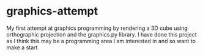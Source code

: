 # graphics-attempt
My first attempt at graphics programming by rendering a 3D cube using orthographic projection and the graphics.py library.
I have done this project as I think this may be a programming area I am interested in and so want to make a start.
